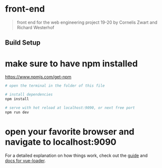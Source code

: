 # front-end

> front end for the web engineering project 19-20 by Cornelis Zwart and Richard Westerhof

## Build Setup

# make sure to have npm installed
https://www.npmjs.com/get-npm

``` bash
# open the terminal in the folder of this file

# install dependencies
npm install

# serve with hot reload at localhost:9090, or next free port
npm run dev
```

# open your favorite browser and navigate to localhost:9090

For a detailed explanation on how things work, check out the [guide](http://vuejs-templates.github.io/webpack/) and [docs for vue-loader](http://vuejs.github.io/vue-loader).
